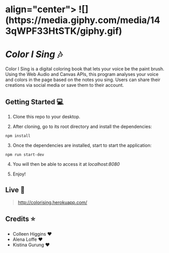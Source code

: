 <h1> align="center">
  ![](https://media.giphy.com/media/143qWPF33HtSTK/giphy.gif)
 </h1>


# _Color I Sing_ :notes:

Color I Sing is a digital coloring book that lets your voice be the paint brush. Using the Web Audio and Canvas APIs, this program analyses your voice and colors in the page based on the notes you sing. Users can share their creations via social media or save them to their account.

## Getting Started :computer:

1.  Clone this repo to your desktop.

2.  After cloning, go to its root directory and install the dependencies:

```
npm install
```

3.  Once the dependencies are installed, start to start the application:

```
npm run start-dev
```

4.  You will then be able to access it at _localhost:8080_

5.  Enjoy!

## Live :link:

> http://colorising.herokuapp.com/

## Credits :star:

* Colleen Higgins :heart:
* Alena Loffe :heart:
* Kistina Gurung :heart:

```

```
